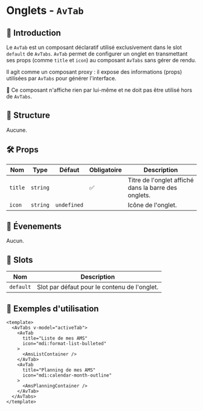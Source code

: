 # Onglets - `AvTab`

## 🌟 Introduction

Le `AvTab` est un composant déclaratif utilisé exclusivement dans le slot `default` de `AvTabs`.
`AvTab` permet de configurer un onglet en transmettant ses props (comme `title` et `icon`) au composant `AvTabs` sans gérer de rendu.

Il agit comme un composant proxy : il expose des informations (props) utilisées par `AvTabs` pour générer l'interface.

🚫 Ce composant n'affiche rien par lui-même et ne doit pas être utilisé hors de `AvTabs`.

## 📐 Structure

Aucune.

## 🛠️ Props

| Nom | Type | Défaut | Obligatoire | Description |
| --- | --- | --- | --- | --- |
| `title` | `string` | | ✅ | Titre de l'onglet affiché dans la barre des onglets. |
| `icon` | `string` | `undefined` | | Icône de l'onglet. |

## 📡 Évenements

Aucun.

## 🧩 Slots

| Nom | Description |
| --- | --- |
| `default` | Slot par défaut pour le contenu de l'onglet. |

## 📝 Exemples d'utilisation

```vue
<template>
  <AvTabs v-model="activeTab">
    <AvTab
      title="Liste de mes AMS"
      icon="mdi:format-list-bulleted"
    >
      <AmsListContainer />
    </AvTab>
    <AvTab
      title="Planning de mes AMS"
      icon="mdi:calendar-month-outline"
    >
      <AmsPlanningContainer />
    </AvTab>
  </AvTabs>
</template>
```
